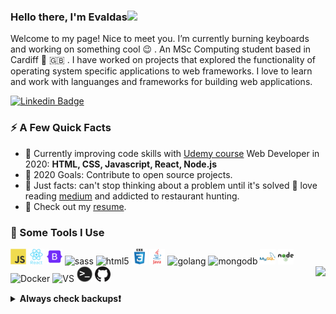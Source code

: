 ### Hello there, I'm Evaldas<a href="https://www.gautamkrishnar.com/"><img src="https://media.giphy.com/media/hvRJCLFzcasrR4ia7z/giphy.gif" width="25px"></a> 
<p>Welcome to my page!
Nice to meet you. I’m currently burning keyboards and working on something cool 😉 . An MSc Computing student based in Cardiff 🏴󠁧󠁢󠁷󠁬󠁳󠁿 🇬🇧 . I have worked on projects that explored the functionality of operating system specific applications to web frameworks. I love to learn and work with languanges and frameworks for building web applications.

[![Linkedin Badge](https://img.shields.io/badge/-Linkedin-blue?style=flat-square&logo=Linkedin&logoColor=white&link=https://https://www.linkedin.com/in/brian-collins-6426301ab/)](https://www.linkedin.com/in/brian-collins-6426301ab/)

<h3>⚡️ A Few Quick Facts</h3>

- 🌱 Currently improving code skills with [Udemy course][course1] Web Developer in 2020: <strong> HTML, CSS, Javascript, React, Node.js </strong>
- 🥅 2020 Goals: Contribute to open source projects.
- 🎉 Just facts: can't stop thinking about a problem until it's solved 🤔 love reading [medium][weblink] and addicted to restaurant hunting.
- 📙 Check out my <a href="https://www.stanleylim.me/resume/resume.pdf">resume</a>.</li>

[weblink]: https://medium.com
[course1]: https://www.udemy.com/course/the-complete-web-developer-zero-to-mastery/learn/lecture/8582542#overview

<h3>🚀 Some Tools I Use</h3>
<p align="left">
<img src="https://raw.githubusercontent.com/devicons/devicon/master/icons/javascript/javascript-original.svg" alt="javascript" width="25" height="25"/>
<img src="https://raw.githubusercontent.com/devicons/devicon/master/icons/react/react-original-wordmark.svg" alt="react" width="25" height="25"/>
<img src="https://raw.githubusercontent.com/devicons/devicon/master/icons/bootstrap/bootstrap-plain.svg" alt="bootstrap" width="25" height="25"/>
<img src="https://devicons.github.io/devicon/devicon.git/icons/sass/sass-original.svg" alt="sass" width="25" height="25"/>
<img src="https://devicons.github.io/devicon/devicon.git/icons/html5/html5-original-wordmark.svg" alt="html5" width="25" height="25"/>
<img src="https://raw.githubusercontent.com/devicons/devicon/master/icons/css3/css3-original-wordmark.svg" alt="css3" width="25" height="25"/>
<img src="https://raw.githubusercontent.com/devicons/devicon/master/icons/java/java-original-wordmark.svg" alt="java" width="25" height="25"/>
<img src="https://devicons.github.io/devicon/devicon.git/icons/go/go-original.svg" alt="golang" width="25" height="25"/>
<img src="https://devicons.github.io/devicon/devicon.git/icons/mongodb/mongodb-original-wordmark.svg" alt="mongodb" width="25" height="25"/>
<img src="https://raw.githubusercontent.com/devicons/devicon/master/icons/mysql/mysql-original-wordmark.svg" alt="mysql" width="25" height="25"/>
<img src="https://raw.githubusercontent.com/devicons/devicon/master/icons/nodejs/nodejs-original-wordmark.svg" alt="nodejs" width="25" height="25"/>
<img src="https://devicons.github.io/devicon/devicon.git/icons/docker/docker-original-wordmark.svg" alt="Docker" width="25" height="25"/>
<img src="https://cdn.worldvectorlogo.com/logos/visual-studio-code-1.svg" alt="VS"  width="25" height="25"/>
<img src="https://raw.githubusercontent.com/github/explore/80688e429a7d4ef2fca1e82350fe8e3517d3494d/topics/terminal/terminal.png" alt="terminal" width="25" height="25"/>
<img src="https://raw.githubusercontent.com/github/explore/78df643247d429f6cc873026c0622819ad797942/topics/github/github.png" alt="GitHub" width="25" height="25"/>
<img align="right" src="https://github-readme-stats.vercel.app/api/top-langs/?username=softspike&layout=compact"/>
</p>



<details>
    <br>
    <summary><strong>Always check backups❗</strong></summary>
    ### a day in the life💭
<img align="left" src="https://media1.giphy.com/media/S26EeoOw4ESM8/giphy.gif"/>
    
    
</details>


